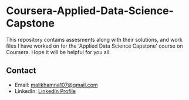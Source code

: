 # Coursera-Applied-Data-Science-Capstone

This repository contains assesments along with their solutions, and work files I have worked on for the 'Applied Data Science Capstone' course on Coursera. 
Hope it will be helpful for you all.

## Contact

- Email: malikhamna107@gmail.com
- LinkedIn: [LinkedIn Profile](https://www.linkedin.com/in/hamnamalik107/)
